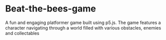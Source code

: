 # Beat-the-bees-game
A fun and engaging platformer game built using p5.js. The game features a character navigating through a world filled with various obstacles, enemies and collectables
